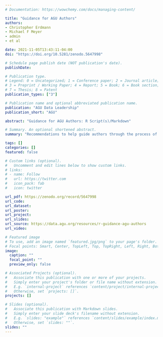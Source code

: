 ```yaml
---
# Documentation: https://wowchemy.com/docs/managing-content/

title: "Guidance for AGU Authors"
authors: 
- Christopher Erdmann
- Michael F Meyer
- admin
- et al

date: 2021-11-05T13:43:11-04:00
doi: "https://doi.org/10.5281/zenodo.5647998"

# Schedule page publish date (NOT publication's date).
publishDate: 

# Publication type.
# Legend: 0 = Uncategorized; 1 = Conference paper; 2 = Journal article;
# 3 = Preprint / Working Paper; 4 = Report; 5 = Book; 6 = Book section;
# 7 = Thesis; 8 = Patent
publication_types: ["3"]

# Publication name and optional abbreviated publication name.
publication: "AGU Data Leadership"
publication_short: "AGU"

abstract: "Guidance for AGU Authors: R Script(s)/Markdown"

# Summary. An optional shortened abstract.
summary: "Recommendations to help guide authors through the process of sharing their R script(s)/Markdown when submitting to AGU journals. "

tags: []
categories: []
featured: false

# Custom links (optional).
#   Uncomment and edit lines below to show custom links.
# links:
# - name: Follow
#   url: https://twitter.com
#   icon_pack: fab
#   icon: twitter

url_pdf: https://zenodo.org/record/5647998
url_code:
url_dataset:
url_poster:
url_project:
url_slides:
url_source: https://data.agu.org/resources/r-guidance-agu-authors
url_video:

# Featured image
# To use, add an image named `featured.jpg/png` to your page's folder. 
# Focal points: Smart, Center, TopLeft, Top, TopRight, Left, Right, BottomLeft, Bottom, BottomRight.
image:
  caption: ""
  focal_point: ""
  preview_only: false

# Associated Projects (optional).
#   Associate this publication with one or more of your projects.
#   Simply enter your project's folder or file name without extension.
#   E.g. `internal-project` references `content/project/internal-project/index.md`.
#   Otherwise, set `projects: []`.
projects: []

# Slides (optional).
#   Associate this publication with Markdown slides.
#   Simply enter your slide deck's filename without extension.
#   E.g. `slides: "example"` references `content/slides/example/index.md`.
#   Otherwise, set `slides: ""`.
slides: ""
---
```

